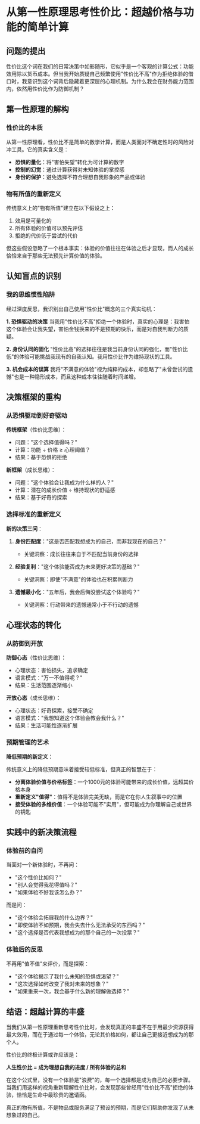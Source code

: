 # 从第一性原理思考性价比：超越价格与功能的简单计算

## 问题的提出

性价比这个词在我们的日常决策中如影随形，它似乎是一个客观的计算公式：功能效用除以货币成本。但当我开始质疑自己频繁使用"性价比不高"作为拒绝体验的借口时，我意识到这个词背后隐藏着更深层的心理机制。为什么我会在财务能力范围内，依然用性价比作为防御机制？

## 第一性原理的解构

### 性价比的本质
从第一性原理看，性价比不是简单的数学计算，而是人类面对不确定性时的风险对冲工具。它的真实含义是：

- **恐惧的量化**：将"害怕失望"转化为可计算的数字
- **控制的幻觉**：通过计算获得对未知体验的掌控感
- **身份的保护**：避免选择不符合理想自我形象的产品或体验

### 物有所值的重新定义
传统意义上的"物有所值"建立在以下假设之上：
1. 效用是可量化的
2. 所有体验的价值可以预先评估
3. 拒绝的代价低于尝试的代价

但这些假设忽略了一个根本事实：体验的价值往往在体验之后才显现，而人的成长恰恰来自于那些无法预先计算价值的体验。

## 认知盲点的识别

### 我的思维惯性陷阱

经过深度反思，我识别出自己使用"性价比"概念的三个真实动机：

**1. 恐惧驱动的决策**
当我用"性价比不高"拒绝一个体验时，真实的心理是：我害怕这个体验会让我失望，害怕金钱换来的不是预期的快乐，而是对自我判断力的质疑。

**2. 身份认同的固化**
"性价比高"的选择往往是我当前身份认同的强化，而"性价比低"的体验可能挑战我现有的自我认知。我用性价比作为维持现状的工具。

**3. 机会成本的误算**
我将"不满意的体验"视为纯粹的成本，却忽略了"未曾尝试的遗憾"也是一种隐形成本，而且这种成本往往随着时间递增。

## 决策框架的重构

### 从恐惧驱动到好奇驱动

**传统框架**（性价比思维）：
- 问题："这个选择值得吗？"
- 计算：功能 ÷ 价格 ≥ 心理阈值？
- 结果：基于恐惧的拒绝

**新框架**（成长思维）：
- 问题："这个体验会让我成为什么样的人？"
- 计算：潜在的成长价值 ÷ 维持现状的舒适感
- 结果：基于好奇的探索

### 选择标准的重新定义

**新的决策三问**：

1. **身份匹配度**："这是否匹配我想成为的自己，而非我现在的自己？"
   - 关键洞察：成长往往来自于不匹配当前身份的选择

2. **经验复利**："这个体验能否成为未来更好决策的基础？"
   - 关键洞察：即使"不满意"的体验也在积累判断力

3. **遗憾最小化**："五年后，我会后悔没尝试这个体验吗？"
   - 关键洞察：行动带来的遗憾通常小于不行动的遗憾

## 心理状态的转化

### 从防御到开放

**防御心态**（性价比思维）：
- 心理状态：害怕损失，追求确定
- 语言模式："万一不值得呢？"
- 结果：生活范围逐渐缩小

**开放心态**（成长思维）：
- 心理状态：好奇探索，接受不确定
- 语言模式："我想知道这个体验会教会我什么？"
- 结果：生活可能性逐渐扩展

### 预期管理的艺术

**降低预期的新定义**：

传统意义上的降低预期意味着接受较低标准，但真正的智慧在于：

- **分离体验价值与价格标签**：一个1000元的体验可能带来的成长价值，远超其价格本身
- **重新定义"值得"**：值得不是体验完美无缺，而是它在你人生叙事中的位置
- **接受体验的多维价值**：一个体验可能不"实用"，但可能成为你理解自己或世界的钥匙

## 实践中的新决策流程

### 体验前的自问

当面对一个新体验时，不再问：
- "这个性价比如何？"
- "别人会觉得我花得值吗？"
- "如果体验不好我该怎么办？"

而是问：
- "这个体验会拓展我的什么边界？"
- "即使体验不如预期，我会失去什么无法承受的东西吗？"
- "这个选择是否代表我想成为的那个自己的一次投票？"

### 体验后的反思

不再用"值不值"来评价，而是探索：
- "这个体验揭示了我什么未知的恐惧或渴望？"
- "这次选择如何改变了我对未来的想象？"
- "如果重来一次，我会基于什么新的理解做选择？"

## 结语：超越计算的丰盛

当我们从第一性原理重新思考性价比时，会发现真正的丰盛不在于用最少资源获得最大效用，而在于通过每一个体验，无论其价格如何，都让自己更接近想成为的那个人。

性价比的终极计算或许应该是：

**人生性价比 = 成为理想自我的进度 / 所有体验的总和**

在这个公式里，没有一个体验是"浪费"的，每一个选择都是成为自己的必要步骤。当我们用这样的视角重新理解性价比时，会发现那些曾经用"性价比不高"拒绝的体验，恰恰是生命中最珍贵的邀请函。

真正的物有所值，不是物品或服务满足了预设的预期，而是它们帮助你发现了从未想象过的自己。
